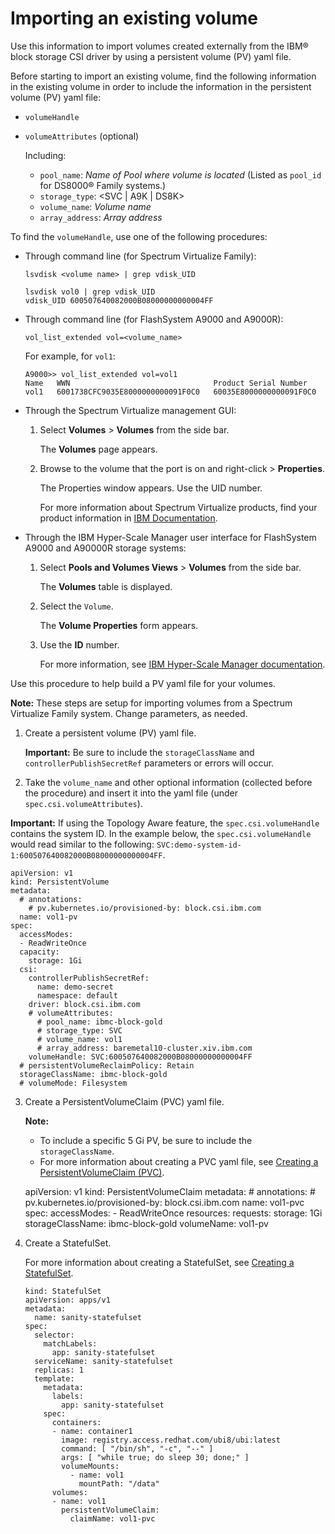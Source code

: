 # Importing an existing volume

Use this information to import volumes created externally from the IBM® block storage CSI driver by using a persistent volume (PV) yaml file.

Before starting to import an existing volume, find the following information in the existing volume in order to include the information in the persistent volume (PV) yaml file:

-   `volumeHandle`
-   `volumeAttributes` (optional)

    Including:

    -   `pool_name`: _Name of Pool where volume is located_ (Listed as `pool_id` for DS8000® Family systems.)
    -   `storage_type`: <SVC | A9K | DS8K>
    -   `volume_name`: _Volume name_
    -   `array_address`: _Array address_

To find the `volumeHandle`, use one of the following procedures:


- Through command line (for Spectrum Virtualize Family):

  `lsvdisk <volume name> | grep vdisk_UID`
    
  ```
  lsvdisk vol0 | grep vdisk_UID
  vdisk_UID 600507640082000B08000000000004FF
  ```

- Through command line (for FlashSystem A9000 and A9000R):

  `vol_list_extended vol=<volume_name>`

  For example, for `vol1`:

  ```
  A9000>> vol_list_extended vol=vol1
  Name   WWN                                Product Serial Number     
  vol1   6001738CFC9035E8000000000091F0C0   60035E8000000000091F0C0 
  ```

- Through the Spectrum Virtualize management GUI:

  1.  Select **Volumes** > **Volumes** from the side bar.

      The **Volumes** page appears.

  2.  Browse to the volume that the port is on and right-click > **Properties**.

      The Properties window appears. Use the UID number.

      For more information about Spectrum Virtualize products, find your product information in [IBM Documentation](https://www.ibm.com/docs/).

- Through the IBM Hyper-Scale Manager user interface for FlashSystem A9000 and A90000R storage systems:

  1.  Select **Pools and Volumes Views** > **Volumes** from the side bar.

      The **Volumes** table is displayed.

  2.  Select the `Volume`.

      The **Volume Properties** form appears.

  3.  Use the **ID** number.
    
      For more information, see [IBM Hyper-Scale Manager documentation](https://www.ibm.com/docs/en/hyper-scale-manager/).


Use this procedure to help build a PV yaml file for your volumes.

**Note:** These steps are setup for importing volumes from a Spectrum Virtualize Family system. Change parameters, as needed.

1.  Create a persistent volume (PV) yaml file.

    **Important:** Be sure to include the `storageClassName` and `controllerPublishSecretRef` parameters or errors will occur.

2.  Take the `volume_name` and other optional information (collected before the procedure) and insert it into the yaml file (under `spec.csi.volumeAttributes`).

**Important:** If using the Topology Aware feature, the `spec.csi.volumeHandle` contains the system ID. In the example below, the `spec.csi.volumeHandle` would read similar to the following: `SVC:demo-system-id-1:600507640082000B08000000000004FF`.

    apiVersion: v1
    kind: PersistentVolume
    metadata:
      # annotations:
        # pv.kubernetes.io/provisioned-by: block.csi.ibm.com
      name: vol1-pv
    spec:
      accessModes:
      - ReadWriteOnce
      capacity:
        storage: 1Gi
      csi:
        controllerPublishSecretRef:
          name: demo-secret
          namespace: default
        driver: block.csi.ibm.com
        # volumeAttributes:
          # pool_name: ibmc-block-gold
          # storage_type: SVC
          # volume_name: vol1
          # array_address: baremetal10-cluster.xiv.ibm.com
        volumeHandle: SVC:600507640082000B08000000000004FF
      # persistentVolumeReclaimPolicy: Retain
      storageClassName: ibmc-block-gold
      # volumeMode: Filesystem
    

3.  Create a PersistentVolumeClaim (PVC) yaml file.

    **Note:**

    -   To include a specific 5 Gi PV, be sure to include the `storageClassName`.
    -   For more information about creating a PVC yaml file, see [Creating a PersistentVolumeClaim (PVC)](csi_ug_config_create_pvc.md).
    
      apiVersion: v1
      kind: PersistentVolumeClaim
      metadata:
        # annotations:
          # pv.kubernetes.io/provisioned-by: block.csi.ibm.com
        name: vol1-pvc
      spec:
        accessModes:
        - ReadWriteOnce
        resources:
          requests:
            storage: 1Gi
        storageClassName: ibmc-block-gold
        volumeName: vol1-pv

4.  Create a StatefulSet.

    For more information about creating a StatefulSet, see [Creating a StatefulSet](csi_ug_config_create_statefulset.md).

        kind: StatefulSet
        apiVersion: apps/v1
        metadata:
          name: sanity-statefulset
        spec:
          selector:
            matchLabels:
              app: sanity-statefulset
          serviceName: sanity-statefulset
          replicas: 1
          template:
            metadata:
              labels:
                app: sanity-statefulset
            spec:
              containers:
              - name: container1
                image: registry.access.redhat.com/ubi8/ubi:latest
                command: [ "/bin/sh", "-c", "--" ]
                args: [ "while true; do sleep 30; done;" ]
                volumeMounts:
                  - name: vol1
                    mountPath: "/data"
              volumes:
              - name: vol1
                persistentVolumeClaim:
                  claimName: vol1-pvc